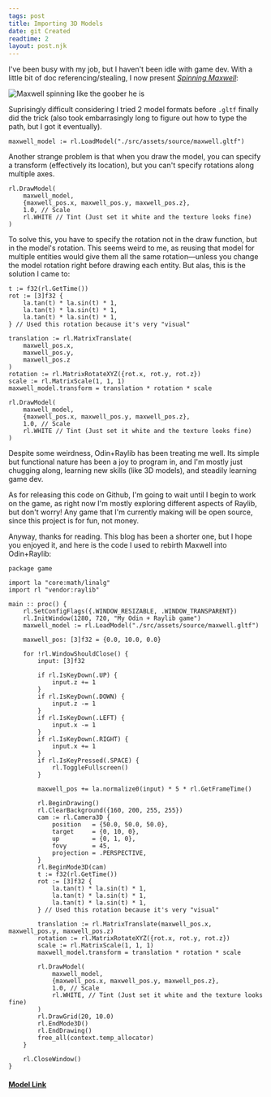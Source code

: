 ```yaml
---
tags: post
title: Importing 3D Models
date: git Created
readtime: 2
layout: post.njk
---
```


I've been busy with my job, but I haven't been idle with game dev. With a little bit of doc referencing/stealing, I now present *[Spinning Maxwell](https://www.youtube.com/watch?v=YRvOePz2OqQ)*:

![Maxwell spinning like the goober he is](/assets/maxwell_spin_2025_7_23.gif)

Suprisingly difficult considering I tried 2 model formats before `.gltf` finally did the trick (also took embarrasingly long to figure out how to type the path, but I got it eventually).

```odin
maxwell_model := rl.LoadModel("./src/assets/source/maxwell.gltf")
```

Another strange problem is that when you draw the model, you can specify a transform (effectively its location), but you can't specify rotations along multiple axes.

```odin
rl.DrawModel(
    maxwell_model,
    {maxwell_pos.x, maxwell_pos.y, maxwell_pos.z},
    1.0, // Scale
    rl.WHITE // Tint (Just set it white and the texture looks fine)
)
```

To solve this, you have to specify the rotation not in the draw function, but in the model's rotation. This seems weird to me, as reusing that model for multiple entities would give them all the same rotation—unless you change the model rotation right before drawing each entity. But alas, this is the solution I came to:

```odin
t := f32(rl.GetTime())
rot := [3]f32 {
	la.tan(t) * la.sin(t) * 1,
	la.tan(t) * la.sin(t) * 1,
	la.tan(t) * la.sin(t) * 1,
} // Used this rotation because it's very "visual"

translation := rl.MatrixTranslate(
    maxwell_pos.x,
    maxwell_pos.y,
    maxwell_pos.z
)
rotation := rl.MatrixRotateXYZ({rot.x, rot.y, rot.z})
scale := rl.MatrixScale(1, 1, 1)
maxwell_model.transform = translation * rotation * scale

rl.DrawModel(
    maxwell_model,
    {maxwell_pos.x, maxwell_pos.y, maxwell_pos.z},
    1.0, // Scale
    rl.WHITE // Tint (Just set it white and the texture looks fine)
)
```


Despite some weirdness, Odin+Raylib has been treating me well. Its simple but functional nature has been a joy to program in, and I'm mostly just chugging along, learning new skills (like 3D models), and steadily learning game dev.

As for releasing this code on Github, I'm going to wait until I begin to work on the game, as right now I'm mostly exploring different aspects of Raylib, but don't worry! Any game that I'm currently making will be open source, since this project is for fun, not money.

Anyway, thanks for reading. This blog has been a shorter one, but I hope you enjoyed it, and here is the code I used to rebirth Maxwell into Odin+Raylib:

```odin
package game

import la "core:math/linalg"
import rl "vendor:raylib"

main :: proc() {
	rl.SetConfigFlags({.WINDOW_RESIZABLE, .WINDOW_TRANSPARENT})
	rl.InitWindow(1280, 720, "My Odin + Raylib game")
	maxwell_model := rl.LoadModel("./src/assets/source/maxwell.gltf")

	maxwell_pos: [3]f32 = {0.0, 10.0, 0.0}

	for !rl.WindowShouldClose() {
		input: [3]f32

		if rl.IsKeyDown(.UP) {
			input.z += 1
		}
		if rl.IsKeyDown(.DOWN) {
			input.z -= 1
		}
		if rl.IsKeyDown(.LEFT) {
			input.x -= 1
		}
		if rl.IsKeyDown(.RIGHT) {
			input.x += 1
		}
		if rl.IsKeyPressed(.SPACE) {
			rl.ToggleFullscreen()
		}

		maxwell_pos += la.normalize0(input) * 5 * rl.GetFrameTime()

		rl.BeginDrawing()
		rl.ClearBackground({160, 200, 255, 255})
		cam := rl.Camera3D {
			position   = {50.0, 50.0, 50.0},
			target     = {0, 10, 0},
			up         = {0, 1, 0},
			fovy       = 45,
			projection = .PERSPECTIVE,
		}
		rl.BeginMode3D(cam)
		t := f32(rl.GetTime())
		rot := [3]f32 {
			la.tan(t) * la.sin(t) * 1,
			la.tan(t) * la.sin(t) * 1,
			la.tan(t) * la.sin(t) * 1,
		} // Used this rotation because it's very "visual"

		translation := rl.MatrixTranslate(maxwell_pos.x, maxwell_pos.y, maxwell_pos.z)
		rotation := rl.MatrixRotateXYZ({rot.x, rot.y, rot.z})
		scale := rl.MatrixScale(1, 1, 1)
		maxwell_model.transform = translation * rotation * scale

		rl.DrawModel(
			maxwell_model,
			{maxwell_pos.x, maxwell_pos.y, maxwell_pos.z},
			1.0, // Scale
			rl.WHITE, // Tint (Just set it white and the texture looks fine)
		)
		rl.DrawGrid(20, 10.0)
		rl.EndMode3D()
		rl.EndDrawing()
		free_all(context.temp_allocator)
	}

	rl.CloseWindow()
}
```

#### [Model Link](https://sketchfab.com/3d-models/maxwell-the-cat-dingus-2ca7f3c1957847d6a145fc35de9046b0)
